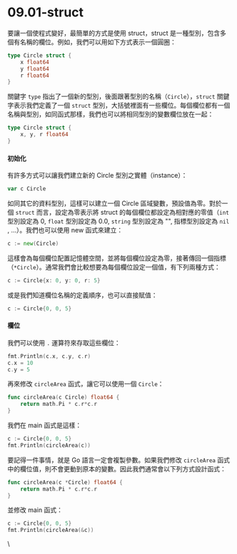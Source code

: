 # 09.01-struct

要讓一個使程式變好，最簡單的方式是使用 struct，struct 是一種型別，包含多個有名稱的欄位。例如，我們可以用如下方式表示一個圓圈：

```go
type Circle struct {
    x float64
    y float64
    r float64
}
```

關鍵字 `type` 指出了一個新的型別，後面跟著型別的名稱（`Circle`），`struct` 關鍵字表示我們定義了一個 `struct` 型別，大括號裡面有一些欄位。每個欄位都有一個名稱與型別，如同函式那樣，我們也可以將相同型別的變數欄位放在一起：

```go
type Circle struct {
    x, y, r float64
}
```

#### 初始化 <a href="#toc-initialization" id="toc-initialization"></a>

有許多方式可以讓我們建立新的 Circle 型別之實體（instance）：

```go
var c Circle
```

如同其它的資料型別，這樣可以建立一個 Circle 區域變數，預設值為零。對於一個 `struct` 而言，設定為零表示將 struct 的每個欄位都設定為相對應的零值（`int` 型別設定為 0, `float` 型別設定為 0.0, `string` 型別設定為 "", 指標型別設定為 `nil` , …）。我們也可以使用 new 函式來建立：

```go
c := new(Circle)
```

這樣會為每個欄位配置記憶體空間，並將每個欄位設定為零，接著傳回一個指標（`*Circle`）。通常我們會比較想要為每個欄位設定一個值，有下列兩種方式：

```go
c := Circle{x: 0, y: 0, r: 5}
```

或是我們知道欄位名稱的定義順序，也可以直接賦值：

```go
c := Circle{0, 0, 5}
```

#### 欄位 <a href="#toc-fields" id="toc-fields"></a>

我們可以使用 `.` 運算符來存取這些欄位：

```go
fmt.Println(c.x, c.y, c.r)
c.x = 10
c.y = 5
```

再來修改 `circleArea` 函式，讓它可以使用一個 `Circle`：

```go
func circleArea(c Circle) float64 {
    return math.Pi * c.r*c.r
}
```

我們在 main 函式是這樣：

```go
c := Circle{0, 0, 5}
fmt.Println(circleArea(c))
```

要記得一件事情，就是 Go 語言一定會複製參數。如果我們修改 `circleArea` 函式中的欄位值，則不會更動到原本的變數。因此我們通常會以下列方式設計函式：

```go
func circleArea(c *Circle) float64 {
    return math.Pi * c.r*c.r
}
```

並修改 main 函式：

```go
c := Circle{0, 0, 5}
fmt.Println(circleArea(&c))
```

\
